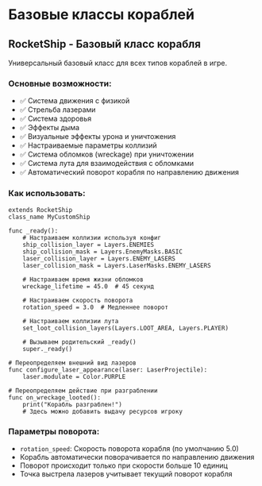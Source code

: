 # Базовые классы кораблей

## RocketShip - Базовый класс корабля

Универсальный базовый класс для всех типов кораблей в игре.

### Основные возможности:

- ✅ Система движения с физикой
- ✅ Стрельба лазерами
- ✅ Система здоровья
- ✅ Эффекты дыма
- ✅ Визуальные эффекты урона и уничтожения
- ✅ Настраиваемые параметры коллизий
- ✅ Система обломков (wreckage) при уничтожении
- ✅ Система лута для взаимодействия с обломками
- ✅ Автоматический поворот корабля по направлению движения

### Как использовать:

```gdscript
extends RocketShip
class_name MyCustomShip

func _ready():
    # Настраиваем коллизии используя конфиг
    ship_collision_layer = Layers.ENEMIES
    ship_collision_mask = Layers.EnemyMasks.BASIC
    laser_collision_layer = Layers.ENEMY_LASERS
    laser_collision_mask = Layers.LaserMasks.ENEMY_LASERS

    # Настраиваем время жизни обломков
    wreckage_lifetime = 45.0  # 45 секунд

    # Настраиваем скорость поворота
    rotation_speed = 3.0  # Медленнее поворот

    # Настраиваем коллизии лута
    set_loot_collision_layers(Layers.LOOT_AREA, Layers.PLAYER)

    # Вызываем родительский _ready()
    super._ready()

# Переопределяем внешний вид лазеров
func configure_laser_appearance(laser: LaserProjectile):
    laser.modulate = Color.PURPLE

# Переопределяем действие при разграблении
func on_wreckage_looted():
    print("Корабль разграблен!")
    # Здесь можно добавить выдачу ресурсов игроку
```

### Параметры поворота:

- `rotation_speed`: Скорость поворота корабля (по умолчанию 5.0)
- Корабль автоматически поворачивается по направлению движения
- Поворот происходит только при скорости больше 10 единиц
- Точка выстрела лазеров учитывает текущий поворот корабля

```

```
